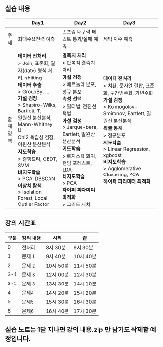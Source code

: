 ## 실습 내용

||Day1|Day2|Day3|
|---|----|----|----|
|주제|최대수요전력 예측|스프링 내구력 테스트 통과/실패 예측|세탁 지수 예측|
|출제<br/>영역|**데이터 전처리**<br/>> Join, 표준화, 일자(date) 형식 처리, shifting<br/>**데이터 추출**<br/>> GroupBy, …<br/>**가설 검정**<br/>> Shapiro-Wilks, Bartlett, T,<br/>일원산 분산분석, Mann-Whitney U<br/>Chi2 독립성 검정, 이원산 분산분석<br/>**지도학습**<br/>> 결정트리, GBDT, SVM<br/>**비지도학습**<br/>> PCA, DBSCAN <br/>**이상치 탐색**<br/>> Isolation Forest, Local Outlier Factor|**결측치 처리**<br/>> 반복적 결측치 처리<br/>**가설 검정**<br/>> 베르눌리 분포,  정규 분포<br/>**속성 선택**<br/>> 필터법, 전진선택법<br/>**가설 검정**<br/>> Jarque-bera, Bartlett, 일원산 분산분석<br/>**지도학습**<br/>> 로지스틱 회귀, 랜덤 포레스트, LDA<br/>**비지도학습**<br/>> PCA<br/>**하이퍼 파라미터 최적화**<br/>> 그리드 서치|**데이터 전처리**<br/>> 치환, 문자열 결합, 표준화, 구간범주화, 가변수화<br/>**가설 검정**<br/>> Kolmogolov-Smironov, Bartlett, 일원산 분산분석<br/>**확률 통계**<br/>> 정규분포<br/>**지도학습**<br/>> Linear Regression, xgboost<br/>**비지도학습**<br/>> Agglomerative Clustering, PCA<br/>**하이퍼 파라미터 최적화**<br/>|

## 강의 시간표

|구분|강의 내용|시작|끝|
|----|---------|----|--|
|0|전처리|8시 30분| 9시 30분|
|1|문제 1|9시 40분| 10시 40분|
|2|문제 2|10시 50분| 11시 50분|
|3-1|문제 3|12시 00분| 12시 30분|
|3-2|문제 3|13시 30분| 14시 10분|
|4|문제4|14시 20분| 15시 20분|
|5|문제5|15시 30분| 16시 30분|
|6|문제6|16시 40분| 17시 30분|

## 실습 노트는 1달 지나면 강의 내용.zip 만 남기도 삭제할 예정입니다.
